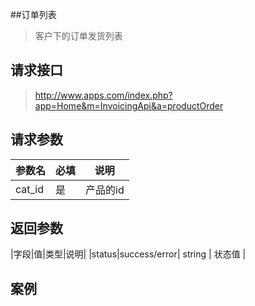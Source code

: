 ##订单列表

> 客户下的订单发货列表

## 请求接口

> http://www.apps.com/index.php?app=Home&m=InvoicingApi&a=productOrder


## 请求参数


|参数名| 必填| 说明|
|:---|----|----|
|cat_id | 是| 产品的id |





## 返回参数


|字段|值|类型|说明|
|status|success/error| string | 状态值 |


## 案例